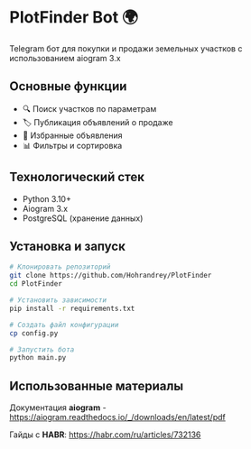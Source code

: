# PlotFinder Bot 🌍

Telegram бот для покупки и продажи земельных участков с использованием aiogram 3.x

## Основные функции
- 🔍 Поиск участков по параметрам
- 🏷️ Публикация объявлений о продаже
- 📌 Избранные объявления
- 📊 Фильтры и сортировка

## Технологический стек
- Python 3.10+
- Aiogram 3.x
- PostgreSQL (хранение данных)

## Установка и запуск

```bash
# Клонировать репозиторий
git clone https://github.com/Hohrandrey/PlotFinder
cd PlotFinder

# Установить зависимости
pip install -r requirements.txt

# Создать файл конфигурации
cp config.py

# Запустить бота
python main.py
```

## Использованные материалы
Документация **aiogram** - https://aiogram.readthedocs.io/_/downloads/en/latest/pdf

Гайды с **HABR**:
https://habr.com/ru/articles/732136
